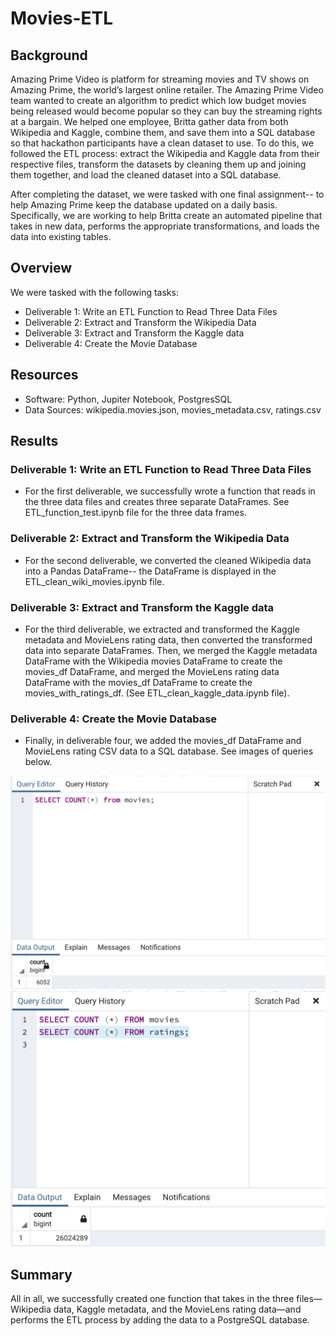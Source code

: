 # Movies-ETL

## Background

Amazing Prime Video is platform for streaming movies and TV shows on Amazing Prime, the world’s largest online retailer. The Amazing Prime Video team wanted to create an algorithm to predict which low budget movies being released would become popular so they can buy the streaming rights at a bargain. We helped one employee, Britta gather data from both Wikipedia and Kaggle, combine them, and save them into a SQL database so that hackathon participants have a clean dataset to use. To do this, we followed the ETL process: extract the Wikipedia and Kaggle data from their respective files, transform the datasets by cleaning them up and joining them together, and load the cleaned dataset into a SQL database.

After completing the dataset, we were tasked with one final assignment-- to help Amazing Prime keep the database updated on a daily basis. Specifically, we are working to help Britta create an automated pipeline that takes in new data, performs the appropriate transformations, and loads the data into existing tables. 


## Overview

We were tasked with the following tasks:

- Deliverable 1: Write an ETL Function to Read Three Data Files
- Deliverable 2: Extract and Transform the Wikipedia Data
- Deliverable 3: Extract and Transform the Kaggle data
- Deliverable 4: Create the Movie Database

## Resources
- Software: Python, Jupiter Notebook, PostgresSQL
- Data Sources: wikipedia.movies.json, movies_metadata.csv, ratings.csv 


## Results

### Deliverable 1: Write an ETL Function to Read Three Data Files
- For the first deliverable, we successfully wrote a function that reads in the three data files and creates three separate DataFrames. See ETL_function_test.ipynb file for the three data frames.


### Deliverable 2: Extract and Transform the Wikipedia Data
- For the second deliverable, we converted the cleaned Wikipedia data into a Pandas DataFrame-- the DataFrame is displayed in the ETL_clean_wiki_movies.ipynb file.


### Deliverable 3: Extract and Transform the Kaggle data
- For the third deliverable, we extracted and transformed the Kaggle metadata and MovieLens rating data, then converted the transformed data into separate DataFrames. Then, we merged the Kaggle metadata DataFrame with the Wikipedia movies DataFrame to create the movies_df DataFrame, and merged the MovieLens rating data DataFrame with the movies_df DataFrame to create the movies_with_ratings_df. (See ETL_clean_kaggle_data.ipynb file).


### Deliverable 4: Create the Movie Database
- Finally, in deliverable four, we added the movies_df DataFrame and MovieLens rating CSV data to a SQL database. See images of queries below.

![movies](https://github.com/MichaelaAnastasiaAustin/Movies-ETL/blob/main/Resources/movies_query.png)
![ratings](https://github.com/MichaelaAnastasiaAustin/Movies-ETL/blob/main/Resources/ratings_query.png)



## Summary

All in all, we successfully created one function that takes in the three files—Wikipedia data, Kaggle metadata, and the MovieLens rating data—and performs the ETL process by adding the data to a PostgreSQL database.

